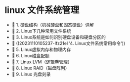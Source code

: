 # linux 文件系统管理

* 📄 1. 硬盘结构（机械硬盘和固态硬盘）详解
* 📄 2. Linux下几种常用文件系统
* 📄 3. Linux系统是如何识别硬盘设备和硬盘分区的
* 📄 ((20231110105237-lfz21el '4. Linux文件系统常用命令'))
* 📄 5. Linux虚拟内存和物理内存
* 📄 6. Linux磁盘配额
* 📄 7. Linux LVM（逻辑卷管理）
* 📄 8. Linux RAID（磁盘阵列）
* 📄 9. Linux 光盘刻录

‍
